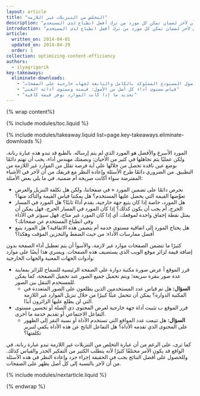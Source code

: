 ```yaml
---
layout: article
title: "التخلص من التنزيلات غير اللازمة"
description: "المورد الأسرع والأفضل هو المورد الذي لم يتم إرساله. هل سبقت لك مراجعة مواردك مؤخرًا؟ يجب إجراء ذلك من آن لآخر لضمان تمكن كل مورد من ترك أفضل انطباع لدى المستخدم."
introduction: "المورد الأسرع والأفضل هو المورد الذي لم يتم إرساله. هل سبقت لك مراجعة مواردك مؤخرًا؟ يجب إجراء ذلك من آن لآخر لضمان تمكن كل مورد من ترك أفضل انطباع لدى المستخدم."
article:
  written_on: 2014-04-01
  updated_on: 2014-04-29
  order: 1
collection: optimizing-content-efficiency
authors:
  - ilyagrigorik
key-takeaways:
  eliminate-downloads:
    - "أصول المستودع المملوكة بالكامل والتابعة لجهات خارجية على الصفحات"
    - "قياس مستوى أداء كل أصل من الأصول: قيمته ومستوى أدائه الفني"
    - "تحديد ما إذا كانت الموارد توفر قيمة كافية"
---
```


{% wrap content%}

{% include modules/toc.liquid %}

{% include modules/takeaway.liquid list=page.key-takeaways.eliminate-downloads %}

 المورد الأسرع والأفضل هو المورد الذي لم يتم إرساله. بالطبع قد تبدو هذه عبارة رنانة، ولكن عمليًا يتم تجاهلها في كثير من الأحيان: وبصفتك مهندس أداء، يجب أن تهتم دائمًا بوضع عين ناقدة تحصل من خلالها على أية فرصة تقلل من الموارد غير اللازمة من التطبيق. من الضروري دائمًا طرح الأسئلة وإعادة النظر مع فريقك من آن لآخر في الأشياء المفترضة سواء أكانت صريحة أم ضمنية. في ما يلي بعض الأمثلة:

* نحرص دائمًا على تضمين المورد × في صفحاتنا، ولكن هل تكلفة التنزيل والعرض تعوِّضها القيمة التي يحصل عليها المستخدم؟ هل يمكننا قياس القيمة والتأكد منها؟
* هل المورد، خاصة إذا كان يتبع جهة خارجية، يقدم أداءً ثابتًا؟ هل المورد في المسار الحرج، أم يجب أن يكون كذلك؟ إذا كان المورد في المسار الحرج، فهل يمكن أن يمثل نقطة إخفاق واحدة لموقعك، أي إذا كان المورد غير متاح، فهل سيؤثر في الأداء وفي انطباع المستخدم عن صفحاتك؟
* هل يحتاج المورد إلى اتفاقية مستوى خدمة أم يتضمن هذه الاتفاقية؟ هل المورد يتبع أفضل ممارسات الأداء: من حيث الضغط والتخزين المؤقت وهكذا؟

كثيرًا ما تتضمن الصفحات موارد غير لازمة، والأسوأ أن يتم تعطيل أداء الصفحة بدون إضافة قيمة لزائر موقع الويب الذي يستضيف هذه الصفحات. ويسري هذا أيضًا على موارد وأدوات الجهات المعنية والجهات الخارجية:

* قرر الموقع أ عرض صورة مكتبة دوارة على الصفحة الرئيسية للسماح للزائر بمعاينة عدة صور بنقرة سريعة؛ ويتم تحميل جميع الصور عند تحميل الصفحة، كما يمكن للمستخدم التنقل بين الصور.
    * **السؤال:** هل تم قياس عدد المستخدمين الذين يطلعون على الصور المتعددة في المكتبة الدوارة؟ يمكن أن تتحمل عبئًا كبيرًا من خلال تنزيل الموارد غير اللازمة التي لن يطلع عليها الزائرون أبدًا.
* قرر الموقع ب تثبيت أداة جهة خارجية لعرض المحتوى ذي الصلة أو تحسين مستوى التفاعل الاجتماعي أو تقديم خدمة ما أخرى.
    * **السؤال:** هل تتبعت عدد المواقع التي تستخدم الأداة أو نسبة النقر إلى الظهور على المحتوى الذي تقدمه الأداة؟ هل التفاعل الناتج عن هذه الأداة يكفي لتبرير تكلفتها؟

كما ترى، على الرغم من أن عبارة التخلص من التنزيلات غير اللازمة تبدو عبارة رنانة، في الواقع قد يكون الأمر مختلفًا كثيرًا لأنه يتطلب الكثير من التفكير الحذر والقياس كذلك. وللحصول على أفضل النتائج يجب في الحقيقة إجراء جرد وإعادة النظر في هذه الأسئلة من آن لآخر بالنسبة إلى كل أصل يظهر على الصفحات.

{% include modules/nextarticle.liquid %}

{% endwrap %}

